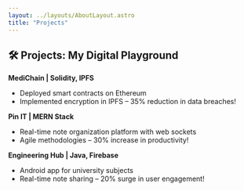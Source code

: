 ```yaml
---
layout: ../layouts/AboutLayout.astro
title: "Projects"
---
```


## 🛠️ Projects: My Digital Playground

**MediChain | Solidity, IPFS**
- Deployed smart contracts on Ethereum
- Implemented encryption in IPFS – 35% reduction in data breaches!

**Pin IT | MERN Stack**
- Real-time note organization platform with web sockets
- Agile methodologies – 30% increase in productivity!

**Engineering Hub | Java, Firebase**
- Android app for university subjects
- Real-time note sharing – 20% surge in user engagement!
